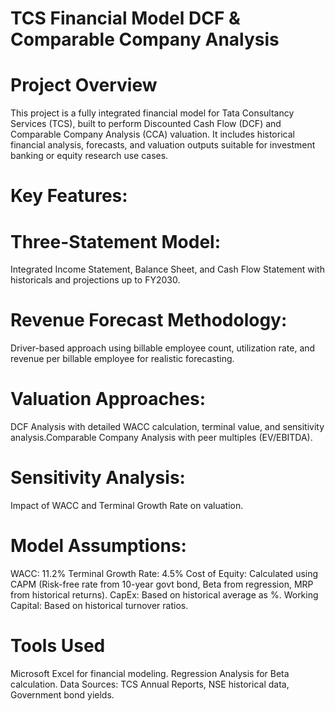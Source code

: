 # TCS Financial Model DCF & Comparable Company Analysis

# Project Overview

This project is a fully integrated financial model for Tata Consultancy Services (TCS), built to perform Discounted Cash Flow (DCF) and Comparable Company Analysis (CCA) valuation. It includes historical financial analysis, forecasts, and valuation outputs suitable for investment banking or equity research use cases.

# Key Features:

# Three-Statement Model:
Integrated Income Statement, Balance Sheet, and Cash Flow Statement with historicals and projections up to FY2030.

# Revenue Forecast Methodology:
Driver-based approach using billable employee count, utilization rate, and revenue per billable employee for realistic forecasting.

# Valuation Approaches:
DCF Analysis with detailed WACC calculation, terminal value, and sensitivity analysis.Comparable Company Analysis with peer multiples (EV/EBITDA).

# Sensitivity Analysis:
Impact of WACC and Terminal Growth Rate on valuation.

# Model Assumptions:
WACC: 11.2%
Terminal Growth Rate: 4.5%
Cost of Equity: Calculated using CAPM (Risk-free rate from 10-year govt bond, Beta from regression, MRP from historical returns).
CapEx: Based on historical average as %.
Working Capital: Based on historical turnover ratios.

# Tools Used
Microsoft Excel for financial modeling.
Regression Analysis for Beta calculation.
Data Sources: TCS Annual Reports, NSE historical data, Government bond yields.
